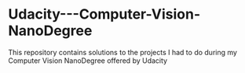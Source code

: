 # Udacity---Computer-Vision-NanoDegree
This repository contains solutions to the projects I had to do during my Computer Vision NanoDegree offered by Udacity
